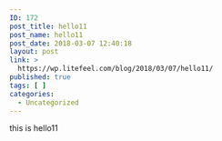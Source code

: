 ```yaml
---
ID: 172
post_title: hello11
post_name: hello11
post_date: 2018-03-07 12:40:18
layout: post
link: >
  https://wp.litefeel.com/blog/2018/03/07/hello11/
published: true
tags: [ ]
categories:
  - Uncategorized
---
```

this is hello11
